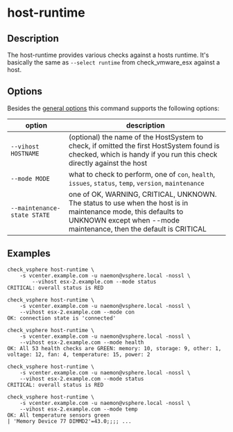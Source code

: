 # host-runtime

## Description

The host-runtime provides various checks against a hosts runtime. It's basically
the same as `--select runtime` from check\_vmware\_esx against a host.

## Options

Besides the [general options](/cmd/) this command supports the following
options:

| option | description |
|---|---|
| `--vihost HOSTNAME` | (optional) the name of the HostSystem to check, if omitted the first HostSystem found is checked, which is handy if you run this check directly against the host |
| `--mode MODE` | what to check to perform, one of `con`, `health`, `issues`, `status`, `temp`, `version`, `maintenance` |
| `--maintenance-state STATE` | one of OK, WARNING, CRITICAL, UNKNOWN. The status to use when the host is in maintenance mode, this defaults to UNKNOWN except when --mode maintenance, then the default is CRITICAL |

## Examples

```
check_vsphere host-runtime \
	-s vcenter.example.com -u naemon@vsphere.local -nossl \
        --vihost esx-2.example.com --mode status
CRITICAL: overall status is RED
```

```
check_vsphere host-runtime \
	-s vcenter.example.com -u naemon@vsphere.local -nossl \
	--vihost esx-2.example.com --mode con
OK: connection state is 'connected'
```

```
check_vsphere host-runtime \
	-s vcenter.example.com -u naemon@vsphere.local -nossl \
	--vihost esx-2.example.com --mode health
OK: All 53 health checks are GREEN: memory: 10, storage: 9, other: 1, voltage: 12, fan: 4, temperature: 15, power: 2
```

```
check_vsphere host-runtime \
	-s vcenter.example.com -u naemon@vsphere.local -nossl \
	--vihost esx-2.example.com --mode status
CRITICAL: overall status is RED
```

```
check_vsphere host-runtime \
	-s vcenter.example.com -u naemon@vsphere.local -nossl \
	--vihost esx-2.example.com --mode temp
OK: All temperature sensors green
| 'Memory Device 77 DIMMD2'=43.0;;;; ...
```

